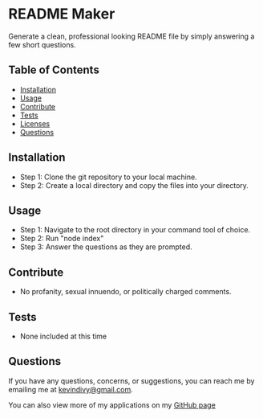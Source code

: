
  # README Maker
  Generate a clean, professional looking README file by simply answering a few short questions.

  ## Table of Contents

  * [Installation](#installation)
  * [Usage](#usage)
  * [Contribute](#contribute)
  * [Tests](#tests)
  * [Licenses](#licenses)
  * [Questions](#questions)
    
  ## Installation
  
  * Step 1: Clone the git repository to your local machine.
  * Step 2: Create a local directory and copy the files into your directory.

  ## Usage
  
  * Step 1: Navigate to the root directory in your command tool of choice.
  * Step 2: Run "node index"
  * Step 3: Answer the questions as they are prompted.

  ## Contribute
  
  * No profanity, sexual innuendo, or politically charged comments.

  ## Tests
  
  * None included at this time

  ## Questions
  If you have any questions, concerns, or suggestions, you can reach me by emailing me at kevindivy@gmail.com.
      
  You can also view more of my applications on my [GitHub page](https://github.com/kevin-ivy)